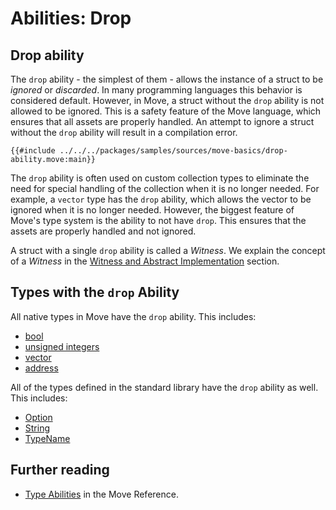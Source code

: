 # Abilities: Drop

<!-- TODO: reiterate, given that we introduce abilities one by one -->

<!-- TODO:

- introduce abilities first
- mention them all
- then do one by one

consistency: we / I / you ?
who is we? I am alone, there's no one else here


-->

<!--

// Shall we only talk about `drop` ?
// So that we don't explain scopes and `copy` / `move` semantics just yet?

Chapter: Basic Syntax
Goal: Introduce Copy and Drop abilities of Move. Follows the `struct` section
Notes:
    - compare them to primitive types introduces before;
    - what is an ability without drop
    - drop is not necessary for unpacking
    - make a joke about a bacteria pattern in the code
    - mention that a struct with only `drop` ability is called a Witness
    - mention that a struct without abilities is called a Hot Potato
    - mention that there are two more abilities which are covered in a later chapter

Links:
    - language reference (abilities)
    - authorization patterns (or witness)
    - hot potato pattern
    - key and store abilities (later chapter)

 -->

## Drop ability

The `drop` ability - the simplest of them - allows the instance of a struct to be _ignored_ or
_discarded_. In many programming languages this behavior is considered default. However, in Move, a
struct without the `drop` ability is not allowed to be ignored. This is a safety feature of the Move
language, which ensures that all assets are properly handled. An attempt to ignore a struct without
the `drop` ability will result in a compilation error.

```move
{{#include ../../../packages/samples/sources/move-basics/drop-ability.move:main}}
```

The `drop` ability is often used on custom collection types to eliminate the need for special
handling of the collection when it is no longer needed. For example, a `vector` type has the `drop`
ability, which allows the vector to be ignored when it is no longer needed. However, the biggest
feature of Move's type system is the ability to not have `drop`. This ensures that the assets are
properly handled and not ignored.

A struct with a single `drop` ability is called a _Witness_. We explain the concept of a _Witness_
in the
[Witness and Abstract Implementation](./../programmability/witness-and-abstract-implementation.md)
section.

## Types with the `drop` Ability

All native types in Move have the `drop` ability. This includes:

- [bool](./../move-basics/primitive-types.md#booleans)
- [unsigned integers](./../move-basics/primitive-types.md#integers)
- [vector](./../move-basics/vector.md)
- [address](./../move-basics/address.md)

All of the types defined in the standard library have the `drop` ability as well. This includes:

- [Option](./../move-basics/option.md)
- [String](./../move-basics/string.md)
- [TypeName](./../move-basics/type-reflection.md#typename)

## Further reading

- [Type Abilities](/reference/type-abilities.html) in the Move Reference.
